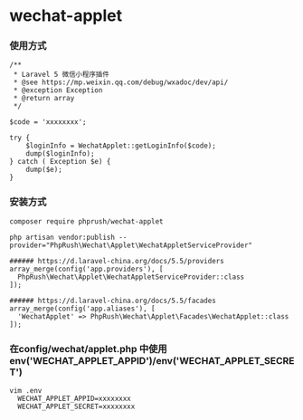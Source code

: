 # wechat-applet

### 使用方式
```
/**
 * Laravel 5 微信小程序插件
 * @see https://mp.weixin.qq.com/debug/wxadoc/dev/api/
 * @exception Exception
 * @return array
 */
 
$code = 'xxxxxxxx';
        
try {
    $loginInfo = WechatApplet::getLoginInfo($code);
    dump($loginInfo);
} catch ( Exception $e) {
    dump($e);
}
```

### 安装方式
```
composer require phprush/wechat-applet

php artisan vendor:publish --provider="PhpRush\Wechat\Applet\WechatAppletServiceProvider"

###### https://d.laravel-china.org/docs/5.5/providers
array_merge(config('app.providers'), [
  PhpRush\Wechat\Applet\WechatAppletServiceProvider::class
]);

###### https://d.laravel-china.org/docs/5.5/facades
array_merge(config('app.aliases'), [
  'WechatApplet' => PhpRush\Wechat\Applet\Facades\WechatApplet::class
]);
```

### 在config/wechat/applet.php 中使用 env('WECHAT_APPLET_APPID')/env('WECHAT_APPLET_SECRET')
```
vim .env
  WECHAT_APPLET_APPID=xxxxxxxx
  WECHAT_APPLET_SECRET=xxxxxxxx
```
